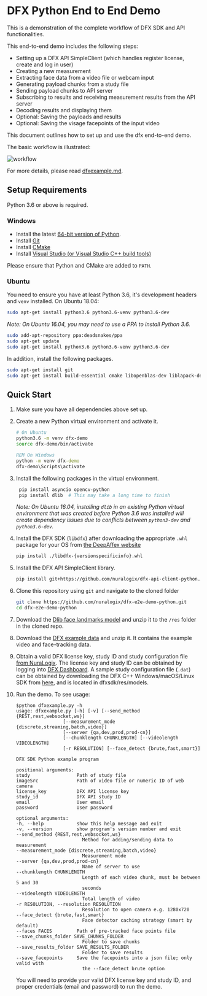 # DFX Python End to End Demo

This is a demonstration of the complete workflow of DFX SDK and API functionalities.

This end-to-end demo includes the following steps:

* Setting up a DFX API SimpleClient (which handles register license, create and log in user)
* Creating a new measurement
* Extracting face data from a video file or webcam input
* Generating payload chunks from a study file
* Sending payload chunks to API server
* Subscribing to results and receiving measurement results from the API server
* Decoding results and displaying them
* Optional: Saving the payloads and results
* Optional: Saving the visage facepoints of the input video

This document outlines how to set up and use the dfx end-to-end demo.

The basic workflow is illustrated:

![workflow](simple-workflow.png)

For more details, please read [dfxexample.md](./dfxexample.md).

## Setup Requirements

Python 3.6 or above is required.

### Windows

* Install the latest [64-bit version of Python](https://www.python.org/downloads/windows/).
* Install [Git](https://git-scm.com/downloads)
* Install [CMake](https://cmake.org/)
* Install [Visual Studio (or Visual Studio C++ build tools)](https://visualstudio.microsoft.com/downloads/)

Please ensure that Python and CMake are added to `PATH`.

### Ubuntu

You need to ensure you have at least Python 3.6, it's development headers and `venv` installed. On Ubuntu 18.04:

```bash
sudo apt-get install python3.6 python3.6-venv python3.6-dev
```

*Note: On Ubuntu 16.04, you may need to use a PPA to install Python 3.6.*

```bash
sudo add-apt-repository ppa:deadsnakes/ppa
sudo apt-get update
sudo apt-get install python3.6 python3.6-venv python3.6-dev
```

In addition, install the following packages.

```bash
sudo apt-get install git
sudo apt-get install build-essential cmake libopenblas-dev liblapack-dev  # Needed for dlib
```

## Quick Start

1. Make sure you have all dependencies above set up.

2. Create a new Python virtual environment and activate it.

    ```bash
    # On Ubuntu
    python3.6 -m venv dfx-demo
    source dfx-demo/bin/activate
    ```

    ```bat
    REM On Windows
    python -m venv dfx-demo
    dfx-demo\Scripts\activate
    ```

3. Install the following packages in the virtual environment.

   ```bash
    pip install asyncio opencv-python
    pip install dlib  # This may take a long time to finish
    ```

    *Note: On Ubuntu 16.04, installing `dlib` in an existing Python virtual environment that was created before Python 3.6 was installed will create dependency issues due to conflicts between `python3-dev` and `python3.6-dev`.*

4. Install the DFX SDK (`libdfx`) after downloading the appropriate `.whl` package for your OS from [the DeepAffex website](https://www.deepaffex.ai/en/developers-sdk.html)

   ```bash
   pip install ./libdfx-{versionspecificinfo}.whl
   ```

5. Install the DFX API SimpleClient library.

   ```bash
   pip install git+https://github.com/nuralogix/dfx-api-client-python.git
   ```

6. Clone this repository using `git` and navigate to the cloned folder

   ```bash
   git clone https://github.com/nuralogix/dfx-e2e-demo-python.git
   cd dfx-e2e-demo-python
   ```

7. Download the [Dlib face landmarks model](http://dlib.net/files/shape_predictor_68_face_landmarks.dat.bz2) and unzip it to the `/res` folder in the cloned repo.

8. Download the [DFX example data](https://s3.us-east-2.amazonaws.com/nuralogix-assets/dfx-sdk/dfxsdk-example-data.zip) and unzip it. It contains the example video and face-tracking data.

9. Obtain a valid DFX license key, study ID and study configuration file [from NuraLogix](https://deepaffex.ai/en/developers-api.html). The license key and study ID can be obtained by logging into [DFX Dashboard](https://dashboard.deepaffex.ai/login). A sample study configuration file (`.dat`) can be obtained by downloading the DFX C++ Windows/macOS/Linux SDK from [here](https://www.deepaffex.ai/en/developers-sdk.html), and is located in dfxsdk/res/models. 

10. Run the demo. To see usage:

    ```shell
    $python dfxexample.py -h
    usage: dfxexample.py [-h] [-v] [--send_method {REST,rest,websocket,ws}]
                     [--measurement_mode {discrete,streaming,batch,video}]
                     [--server {qa,dev,prod,prod-cn}]
                     [--chunklength CHUNKLENGTH] [--videolength VIDEOLENGTH]
                     [-r RESOLUTION] [--face_detect {brute,fast,smart}]

    DFX SDK Python example program

    positional arguments:
    study                 Path of study file
    imageSrc              Path of video file or numeric ID of web camera
    license_key           DFX API license key
    study_id              DFX API study ID
    email                 User email
    password              User password

    optional arguments:
    -h, --help            show this help message and exit
    -v, --version         show program's version number and exit
    --send_method {REST,rest,websocket,ws}
                            Method for adding/sending data to measurement
    --measurement_mode {discrete,streaming,batch,video}
                            Measurement mode
    --server {qa,dev,prod,prod-cn}
                            Name of server to use
    --chunklength CHUNKLENGTH
                            Length of each video chunk, must be between 5 and 30
                            seconds
    --videolength VIDEOLENGTH
                            Total length of video
    -r RESOLUTION, --resolution RESOLUTION
                            Resolution to open camera e.g. 1280x720
    --face_detect {brute,fast,smart}
                            Face detector caching strategy (smart by default)
    --faces FACES         Path of pre-tracked face points file
    --save_chunks_folder SAVE_CHUNKS_FOLDER
                            Folder to save chunks
    --save_results_folder SAVE_RESULTS_FOLDER
                            Folder to save results
    --save_facepoints     Save the facepoints into a json file; only valid with
                            the --face_detect brute option
    ```

    You will need to provide your valid DFX license key and study ID, and proper credentials (email and password) to run the demo.
